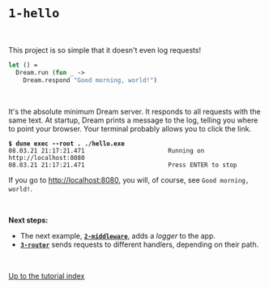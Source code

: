 # `1-hello`

<br>

This project is so simple that it doesn't even log requests!

```ocaml
let () =
  Dream.run (fun _ ->
    Dream.respond "Good morning, world!")
```

<br>

It's the absolute minimum Dream server. It responds to all requests with the
same text. At startup, Dream prints a message to the log, telling you where to
point your browser. Your terminal probably allows you to click the link.

<pre><code><b>$ dune exec --root . ./hello.exe</b>
08.03.21 21:17:21.471                       Running on http://localhost:8080
08.03.21 21:17:21.471                       Press ENTER to stop
</code></pre>

If you go to [http://localhost:8080](http://localhost:8080), you will, of
course, see `Good morning, world!`.

<br>

**Next steps:**

- The next example, [**`2-middleware`**](../2-middleware/#files), adds a
  *logger* to the app.
- [**`3-router`**](../3-router/#files) sends requests to different handlers,
  depending on their path.

<br>

[Up to the tutorial index](../#readme)
